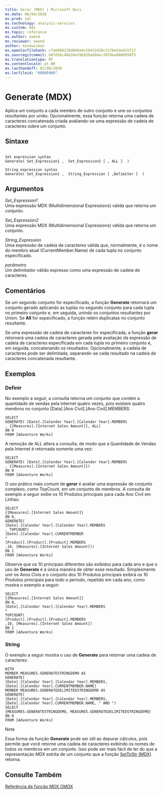 ```yaml
---
title: Gerar (MDX) | Microsoft Docs
ms.date: 06/04/2018
ms.prod: sql
ms.technology: analysis-services
ms.custom: mdx
ms.topic: reference
ms.author: owend
ms.reviewer: owend
author: minewiskan
ms.openlocfilehash: c7a6008129d6b0a4c59412428c31f6e5de625f1f
ms.sourcegitcommit: b87d36c46b39af8b929ad94ec707dee8800950f5
ms.translationtype: MT
ms.contentlocale: pt-BR
ms.lasthandoff: 02/08/2020
ms.locfileid: "68005900"
---
```

# <a name="generate-mdx"></a>Generate (MDX)


  Aplica um conjunto a cada membro de outro conjunto e une os conjuntos resultantes por união. Opcionalmente, essa função retorna uma cadeia de caracteres concatenada criada avaliando-se uma expressão de cadeia de caracteres sobre um conjunto.  
  
## <a name="syntax"></a>Sintaxe  
  
```  
  
Set expression syntax  
Generate( Set_Expression1 ,  Set_Expression2 [ , ALL ]  )  
  
String expression syntax  
Generate( Set_Expression1 ,  String_Expression [ ,Delimiter ]  )  
```  
  
## <a name="arguments"></a>Argumentos  
 *Set_Expression1*  
 Uma expressão MDX (Multidimensional Expressions) válida que retorna um conjunto.  
  
 *Set_Expression2*  
 Uma expressão MDX (Multidimensional Expressions) válida que retorna um conjunto.  
  
 *String_Expression*  
 Uma expressão de cadeia de caracteres válida que, normalmente, é o nome do membro atual (CurrentMember.Name) de cada tupla no conjunto especificado.  
  
 *parâmetro*  
 Um delimitador válido expresso como uma expressão de cadeia de caracteres.  
  
## <a name="remarks"></a>Comentários  
 Se um segundo conjunto for especificado, a função **Generate** retornará um conjunto gerado aplicando as tuplas no segundo conjunto para cada tupla no primeiro conjunto e, em seguida, unindo os conjuntos resultantes por Union. Se **All** for especificado, a função retém duplicatas no conjunto resultante.  
  
 Se uma expressão de cadeia de caracteres for especificada, a função **gerar** retornará uma cadeia de caracteres gerada pela avaliação da expressão de cadeia de caracteres especificada em cada tupla no primeiro conjunto e, em seguida, concatenando os resultados. Opcionalmente, a cadeia de caracteres pode ser delimitada, separando-se cada resultado na cadeia de caracteres concatenada resultante.  
  
## <a name="examples"></a>Exemplos  
  
### <a name="set"></a>Definir  
 No exemplo a seguir, a consulta retorna um conjunto que contém a quantidade de vendas pela Internet quatro vezes, pois existem quatro membros no conjunto [Data].[Ano Civil].[Ano Civil].MEMBERS:  
  
```  
SELECT   
GENERATE( [Date].[Calendar Year].[Calendar Year].MEMBERS  
, {[Measures].[Internet Sales Amount]}, ALL)  
ON 0  
FROM [Adventure Works]  
```  
  
 A remoção de ALL altera a consulta, de modo que a Quantidade de Vendas pela Internet é retornada somente uma vez:  
  
```  
SELECT   
GENERATE( [Date].[Calendar Year].[Calendar Year].MEMBERS  
, {[Measures].[Internet Sales Amount]})  
ON 0  
FROM [Adventure Works]  
```  
  
 O uso prático mais comum de **gerar** é avaliar uma expressão de conjunto complexo, como TopCount, em um conjunto de membros. A consulta de exemplo a seguir exibe os 10 Produtos principais para cada Ano Civil em Linhas:  
  
```  
SELECT   
{[Measures].[Internet Sales Amount]}  
ON 0,  
GENERATE(   
[Date].[Calendar Year].[Calendar Year].MEMBERS  
, TOPCOUNT(  
[Date].[Calendar Year].CURRENTMEMBER  
*  
[Product].[Product].[Product].MEMBERS  
,10, [Measures].[Internet Sales Amount]))  
ON 1  
FROM [Adventure Works]  
```  
  
 Observe que os 10 principais diferentes são exibidos para cada ano e que o uso de **Generate** é a única maneira de obter esse resultado. Simplesmente unir os Anos Civis e o conjunto dos 10 Produtos principais exibirá os 10 Produtos principais para todo o período, repetido em cada ano, como mostra o exemplo a seguir:  
  
```  
SELECT   
{[Measures].[Internet Sales Amount]}  
ON 0,  
[Date].[Calendar Year].[Calendar Year].MEMBERS  
*   
TOPCOUNT(  
[Product].[Product].[Product].MEMBERS  
,10, [Measures].[Internet Sales Amount])  
ON 1  
FROM [Adventure Works]  
```  
  
### <a name="string"></a>String  
 O exemplo a seguir mostra o uso de **Generate** para retornar uma cadeia de caracteres:  
  
```  
WITH   
MEMBER MEASURES.GENERATESTRINGDEMO AS  
GENERATE(   
[Date].[Calendar Year].[Calendar Year].MEMBERS,  
[Date].[Calendar Year].CURRENTMEMBER.NAME)  
MEMBER MEASURES.GENERATEDELIMITEDSTRINGDEMO AS  
GENERATE(   
[Date].[Calendar Year].[Calendar Year].MEMBERS,  
[Date].[Calendar Year].CURRENTMEMBER.NAME, " AND ")  
SELECT   
{MEASURES.GENERATESTRINGDEMO, MEASURES.GENERATEDELIMITEDSTRINGDEMO}  
ON 0  
FROM [Adventure Works]  
```  
  
> [!NOTE]  
>  Essa forma da função **Generate** pode ser útil ao depurar cálculos, pois permite que você retorne uma cadeia de caracteres exibindo os nomes de todos os membros em um conjunto. Isso pode ser mais fácil de ler do que a representação MDX estrita de um conjunto que a função [SetToStr &#40;MDX&#41;](../mdx/settostr-mdx.md) retorna.  
  
## <a name="see-also"></a>Consulte Também  
 [Referência de função MDX &#40;&#41;MDX](../mdx/mdx-function-reference-mdx.md)  
  
  
